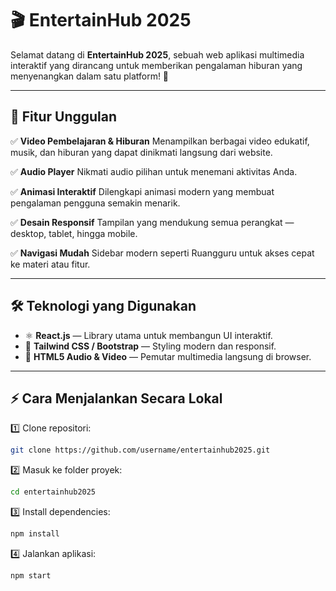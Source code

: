 # 🎬 EntertainHub 2025

Selamat datang di **EntertainHub 2025**, sebuah web aplikasi multimedia interaktif yang dirancang untuk memberikan pengalaman hiburan yang menyenangkan dalam satu platform! 🌟


---

## 📌 Fitur Unggulan

✅ **Video Pembelajaran & Hiburan**
Menampilkan berbagai video edukatif, musik, dan hiburan yang dapat dinikmati langsung dari website.

✅ **Audio Player**
Nikmati audio pilihan untuk menemani aktivitas Anda.

✅ **Animasi Interaktif**
Dilengkapi animasi modern yang membuat pengalaman pengguna semakin menarik.

✅ **Desain Responsif**
Tampilan yang mendukung semua perangkat — desktop, tablet, hingga mobile.

✅ **Navigasi Mudah**
Sidebar modern seperti Ruangguru untuk akses cepat ke materi atau fitur.

---

## 🛠️ Teknologi yang Digunakan

* ⚛️ **React.js** — Library utama untuk membangun UI interaktif.
* 💅 **Tailwind CSS / Bootstrap** — Styling modern dan responsif.
* 🎥 **HTML5 Audio & Video** — Pemutar multimedia langsung di browser.

---


## ⚡ Cara Menjalankan Secara Lokal

1️⃣ Clone repositori:

```bash
git clone https://github.com/username/entertainhub2025.git
```

2️⃣ Masuk ke folder proyek:

```bash
cd entertainhub2025
```

3️⃣ Install dependencies:

```bash
npm install
```

4️⃣ Jalankan aplikasi:

```bash
npm start
```
